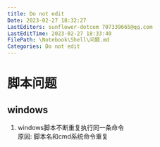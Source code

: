 ```yaml
---
title: Do not edit
Date: 2023-02-27 18:32:27
LastEditors: sunflower-dotcom 707339665@qq.com
LastEditTime: 2023-02-27 18:33:40
FilePath: \Notebook\Shell\问题.md
Categories: Do not edit
---
```

# 脚本问题

## windows

1. windows脚本不断重复执行同一条命令  
   原因: 脚本名和cmd系统命令重复